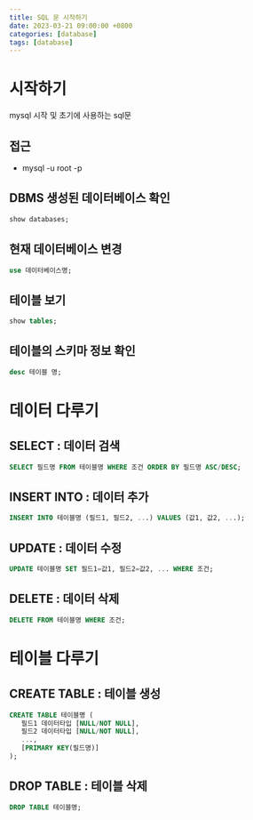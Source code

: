 ```yaml
---
title: SQL 문 시작하기
date: 2023-03-21 09:00:00 +0800
categories: [database]
tags: [database]
---
```


# 시작하기
mysql 시작 및 초기에 사용하는 sql문

## 접근
- mysql -u root -p
## DBMS 생성된 데이터베이스 확인

```sql
show databases;
```

## 현재 데이터베이스 변경

```sql
use 데이터베이스명;
```

## 테이블 보기

```sql
show tables;
```

## 테이블의 스키마 정보 확인

```sql
desc 테이블 명;
```

# 데이터 다루기

## SELECT : 데이터 검색

```sql
SELECT 필드명 FROM 테이블명 WHERE 조건 ORDER BY 필드명 ASC/DESC;
```

## INSERT INTO : 데이터 추가

```sql
INSERT INTO 테이블명 (필드1, 필드2, ...) VALUES (값1, 값2, ...);
```

## UPDATE : 데이터 수정

```sql
UPDATE 테이블명 SET 필드1=값1, 필드2=값2, ... WHERE 조건;
```

## DELETE : 데이터 삭제

```sql
DELETE FROM 테이블명 WHERE 조건;
```

# 테이블 다루기

## CREATE TABLE : 테이블 생성

```sql
CREATE TABLE 테이블명 (
   필드1 데이터타입 [NULL/NOT NULL],
   필드2 데이터타입 [NULL/NOT NULL],
   ...,
   [PRIMARY KEY(필드명)]
);
```

## DROP TABLE : 테이블 삭제

```sql
DROP TABLE 테이블명;
```
